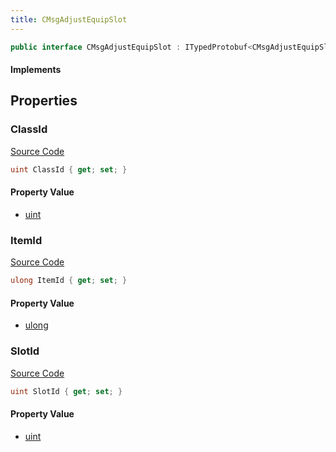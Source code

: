```yaml
---
title: CMsgAdjustEquipSlot
---
```


```csharp
public interface CMsgAdjustEquipSlot : ITypedProtobuf<CMsgAdjustEquipSlot>, INativeHandle
```

#### Implements

## Properties

### ClassId

[Source Code](https://github.com/swiftly-solution/swiftlys2/blob/beta/managed/src/SwiftlyS2.Generated/Protobufs/Interfaces/CMsgAdjustEquipSlot.cs#L13)

```csharp
uint ClassId { get; set; }
```

#### Property Value

- [uint](https://learn.microsoft.com/dotnet/api/system.uint32)

### ItemId

[Source Code](https://github.com/swiftly-solution/swiftlys2/blob/beta/managed/src/SwiftlyS2.Generated/Protobufs/Interfaces/CMsgAdjustEquipSlot.cs#L19)

```csharp
ulong ItemId { get; set; }
```

#### Property Value

- [ulong](https://learn.microsoft.com/dotnet/api/system.uint64)

### SlotId

[Source Code](https://github.com/swiftly-solution/swiftlys2/blob/beta/managed/src/SwiftlyS2.Generated/Protobufs/Interfaces/CMsgAdjustEquipSlot.cs#L16)

```csharp
uint SlotId { get; set; }
```

#### Property Value

- [uint](https://learn.microsoft.com/dotnet/api/system.uint32)

